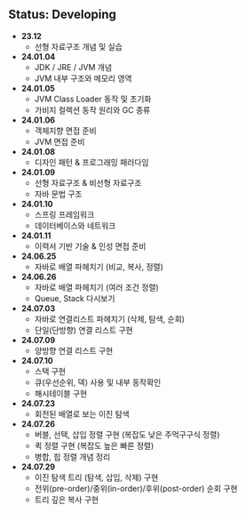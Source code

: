 ## Status: Developing

+ <strong> 23.12 </strong>
    + 선형 자료구조 개념 및 실습
+ <strong> 24.01.04 </strong>
    + JDK / JRE / JVM 개념
    + JVM 내부 구조와 메모리 영역
+ <strong> 24.01.05 </strong>
    + JVM Class Loader 동작 및 초기화
    + 가비지 컬렉션 동작 원리와 GC 종류
+ <strong> 24.01.06 </strong>
    + 객체지향 면접 준비
    + JVM 면접 준비
+ <strong> 24.01.08 </strong>
  + 디자인 패턴 & 프로그래밍 패러다임
+ <strong> 24.01.09 </strong>
  + 선형 자료구조 & 비선형 자료구조
  + 자바 문법 구조
+ <strong> 24.01.10 </strong>
  + 스프링 프레임워크
  + 데이터베이스와 네트워크
+ <strong> 24.01.11 </strong>
  + 이력서 기반 기술 & 인성 면접 준비
+ <strong> 24.06.25 </strong>
  + 자바로 배열 파헤치기 (비교, 복사, 정렬)
+ <strong> 24.06.26 </strong>
  + 자바로 배열 파헤치기 (여러 조건 정렬)
  + Queue, Stack 다시보기
+ <strong> 24.07.03 </strong>
  + 자바로 연결리스트 파헤치기 (삭제, 탐색, 순회)
  + 단일(단방향) 연결 리스트 구현
+ <strong> 24.07.09 </strong>
  + 양방향 연결 리스트 구현
+ <strong> 24.07.10 </strong>
  + 스택 구현
  + 큐(우선순위, 덱) 사용 및 내부 동작확인
  + 해시테이블 구현
+ <strong> 24.07.23 </strong>
  + 회전된 배열로 보는 이진 탐색
+ <strong> 24.07.26 </strong>
  + 버블, 선택, 삽입 정렬 구현 (복잡도 낮은 주먹구구식 정렬)
  + 퀵 정렬 구현 (복잡도 높은 빠른 정렬)
  + 병합, 힙 정렬 개념 정리
+ <strong> 24.07.29 </strong>
  + 이진 탐색 트리 (탐색, 삽입, 삭제) 구현
  + 전위(pre-order)/중위(in-order)/후위(post-order) 순회 구현
  + 트리 깊은 복사 구현